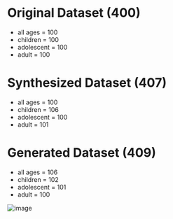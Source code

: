 # Original Dataset (400)
- all ages = 100
- children = 100
- adolescent = 100
- adult = 100

# Synthesized Dataset (407)
- all ages = 100
- children = 106
- adolescent = 100
- adult = 101

# Generated Dataset (409)
- all ages = 106
- children = 102
- adolescent = 101
- adult = 100


![image](https://github.com/user-attachments/assets/83b21a84-9729-49a8-84a3-d28f9a12ccec)
